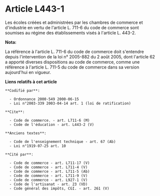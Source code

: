 # Article L443-1

Les écoles créées et administrées par les chambres de commerce et d'industrie en vertu de l'article L. 711-6 du code de
commerce sont soumises au régime des établissements visés à l'article L. 443-2.

**Nota:**

La référence à l'article L. 711-6 du code de commerce doit s'entendre depuis l'intervention de la loi n° 2005-882 du 2 août
2005, dont l'article 62 a apporté diverses dispositions au code de commerce, comme une référence à l'article L. 711-5 du code
de commerce dans sa version aujourd'hui en vigueur.

**Liens relatifs à cet article**

	**Codifié par**:

	  - Ordonnance 2000-549 2000-06-15
	  - Loi n°2003-339 2003-04-14 art. 1 (loi de ratification)

	**Cite**:

	  - Code de commerce. - art. L711-6 (M)
	  - Code de l'éducation - art. L443-2 (V)

	**Anciens textes**:

	  - Code de l'enseignement technique - art. 67 (Ab)
	  - Loi n°1919-07-25 art. 10

	**Cité par**:

	  - Code de commerce - art. L711-17 (V)
	  - Code de commerce - art. L711-4 (V)
	  - Code de commerce - art. L711-5 (Ab)
	  - Code de commerce - art. L711-9 (V)
	  - Code de commerce - art. L927-1 (V)
	  - Code de l'artisanat - art. 23 (VD)
	  - Code général des impôts, CGI. - art. 261 (V)
